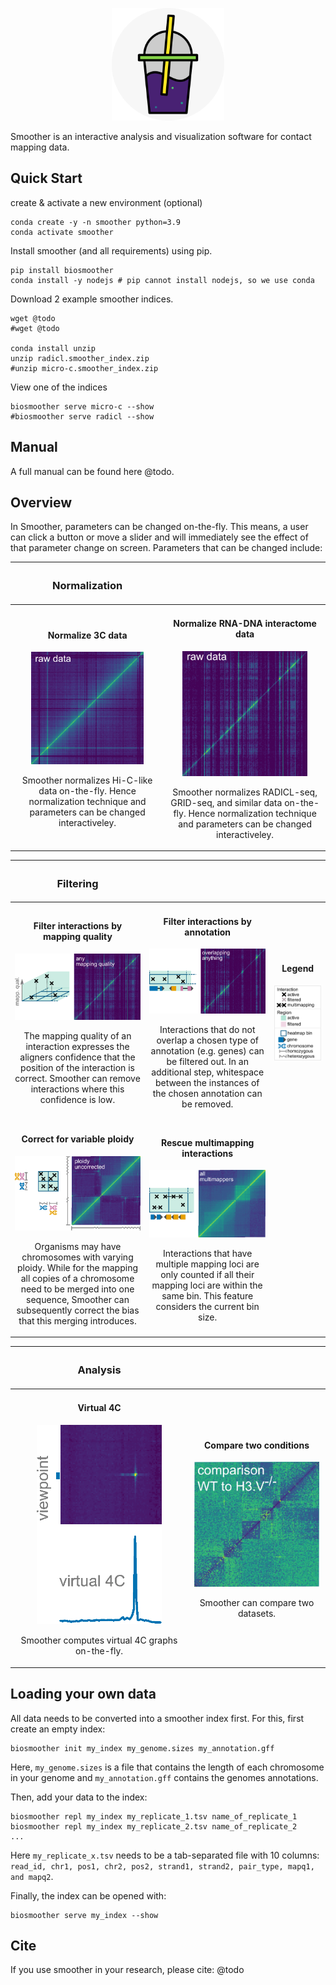 <p align="center">
    <img src="./biosmoother/static/favicon.png" width="180">
</p>

Smoother is an interactive analysis and visualization software for contact mapping data. 

## Quick Start

create & activate a new environment (optional)
```
conda create -y -n smoother python=3.9
conda activate smoother
```

Install smoother (and all requirements) using pip.
```
pip install biosmoother
conda install -y nodejs # pip cannot install nodejs, so we use conda
```

Download 2 example smoother indices.
```
wget @todo
#wget @todo

conda install unzip
unzip radicl.smoother_index.zip
#unzip micro-c.smoother_index.zip
```

View one of the indices
```
biosmoother serve micro-c --show
#biosmoother serve radicl --show
```

## Manual

A full manual can be found here @todo.

## Overview

In Smoother, parameters can be changed on-the-fly.
This means, a user can click a button or move a slider and will immediately see the effect of that parameter change on screen.
Parameters that can be changed include:

| <h3> Normalization </h3> | |
|-|-|
| <h4 align="center">Normalize 3C data</h4><p align="center"><img src="./docs_conf/features/norm_ice_ddd.gif" width="180"></p><p align="center">Smoother normalizes Hi-C-like data on-the-fly. Hence normalization technique and parameters can be changed interactiveley.</p> | <h4 align="center">Normalize RNA-DNA interactome data</h4><p align="center"><img src="./docs_conf/features/assoc_binom.gif" width="200"></p><p align="center">Smoother normalizes RADICL-seq, GRID-seq, and similar data on-the-fly. Hence normalization technique and parameters can be changed interactiveley.</p> |


| <h3> Filtering </h3> | | |
|-|-|-|
| <h4 align="center">Filter interactions by mapping quality</h4><p align="center"><img src="./docs_conf/features/by_mapping_quality.gif" width="400"></p><p align="center">The mapping quality of an interaction expresses the aligners confidence that the position of the interaction is correct. Smoother can remove interactions where this confidence is low.</p> | <h4 align="center">Filter interactions by annotation</h4><p align="center"><img src="./docs_conf/features/by_annotation.gif" width="400"></p><p align="center">Interactions that do not overlap a chosen type of annotation (e.g. genes) can be filtered out. In an additional step, whitespace between the instances of the chosen annotation can be removed.</p> | <h4 align="center">Legend</h4><p align="center"><img src="./docs_conf/features/legend.png"  width="350"> |
| <h4 align="center">Correct for variable ploidy</h4><p align="center"><img src="./docs_conf/features/ploidy.gif" width="400"></p><p align="center">Organisms may have chromosomes with varying ploidy. While for the mapping all copies of a chromosome need to be merged into one sequence, Smoother can subsequently correct the bias that this merging introduces. </p> | <h4 align="center">Rescue multimapping interactions</h4><p align="center"><img src="./docs_conf/features/rescue_multimappers.gif" width="400"></p></p><p align="center">Interactions that have multiple mapping loci are only counted if all their mapping loci are within the same bin. This feature considers the current bin size.</p> | |


| <h3> Analysis </h3> | |
|-|-|
| <h4 align="center">Virtual 4C</h4><p align="center"><img src="./docs_conf/features/v4c.gif" width="200"></p><p align="center">Smoother computes virtual 4C graphs on-the-fly.</p> | <h4 align="center">Compare two conditions</h4><p align="center"><img src="./docs_conf/features/compare_datasets.png" width="200"></p><p align="center">Smoother can compare two datasets.</p> |


## Loading your own data

All data needs to be converted into a smoother index first.
For this, first create an empty index:
```
biosmoother init my_index my_genome.sizes my_annotation.gff
```
Here, `my_genome.sizes` is a file that contains the length of each chromosome in your genome and `my_annotation.gff` contains the genomes annotations.

Then, add your data to the index:
```
biosmoother repl my_index my_replicate_1.tsv name_of_replicate_1
biosmoother repl my_index my_replicate_2.tsv name_of_replicate_2
...
```
Here `my_replicate_x.tsv` needs to be a tab-separated file with 10 columns: `read_id, chr1, pos1, chr2, pos2, strand1, strand2, pair_type, mapq1, and mapq2`.

Finally, the index can be opened with:
```
biosmoother serve my_index --show
```

## Cite

If you use smoother in your research, please cite:
@todo
